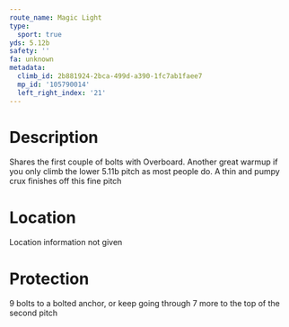 ```yaml
---
route_name: Magic Light
type:
  sport: true
yds: 5.12b
safety: ''
fa: unknown
metadata:
  climb_id: 2b881924-2bca-499d-a390-1fc7ab1faee7
  mp_id: '105790014'
  left_right_index: '21'
---
```

# Description
Shares the first couple of bolts with Overboard.  Another great warmup if you only climb the lower 5.11b pitch as most people do.  A thin and pumpy crux finishes off this fine pitch

# Location
Location information not given

# Protection
9 bolts to a bolted anchor, or keep going through 7 more to the top of the second pitch
